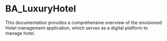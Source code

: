 # BA_LuxuryHotel
This documentation provides a comprehensive overview of the envisioned Hotel management application, which serves as a digital platform to manage hotel.
